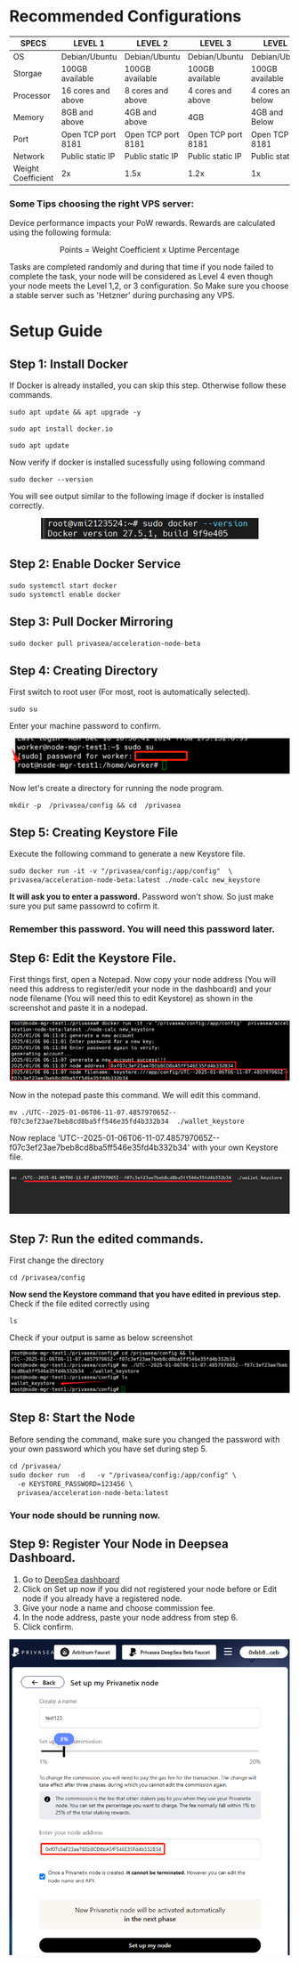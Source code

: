 # Recommended Configurations
| SPECS | LEVEL 1 | LEVEL 2 | LEVEL 3 | LEVEL 4 |
|-------------|-------------|-------------|-------------|-------------|
| OS | Debian/Ubuntu | Debian/Ubuntu | Debian/Ubuntu | Debian/Ubuntu |
| Storgae | 100GB available | 100GB available | 100GB available | 100GB available |
| Processor | 16 cores and above| 8 cores and above | 4 cores and above| 4 cores and below  |
|Memory| 8GB and above|4GB and above| 4GB|4GB and Below|
|Port|Open TCP port 8181 |Open TCP port 8181 |Open TCP port 8181 |Open TCP port 8181 |
|Network| Public static IP|Public static IP|Public static IP|Public static IP|
|Weight Coefficient|2x|1.5x|1.2x|1x|

### Some Tips choosing the right VPS server: 
Device performance impacts your PoW rewards. Rewards are calculated using the following formula:
<p align="center">​Points = Weight Coefficient x Uptime Percentage</p>

Tasks are completed randomly and during that time if you node failed to complete the task, your node will be considered as Level 4 even though your node meets the Level 1,2, or 3 configuration. So Make sure you choose a stable server such as 'Hetzner' during purchasing any VPS.


# Setup Guide
## Step 1: Install Docker
If Docker is already installed, you can skip this step. Otherwise follow these commands. 
<pre><code>sudo apt update && apt upgrade -y</code></pre>
<pre><code>sudo apt install docker.io</code></pre>
<pre><code>sudo apt update</code></pre>
Now verify if docker is installed sucessfully using following command
<pre><code>sudo docker --version</code></pre>
You will see output similar to the following image if docker is installed correctly.

<p align="center">
   <img src="Images/dockerexample.png">
</p>


## Step 2: Enable Docker Service
<pre><code>sudo systemctl start docker
sudo systemctl enable docker</code></pre>


## Step 3: Pull Docker Mirroring
<pre><code>sudo docker pull privasea/acceleration-node-beta</code></pre>


## Step 4: Creating Directory
First switch to root user (For most, root is automatically selected). 
<pre><code>sudo su</code></pre>
Enter your machine password to confirm.

<p align="center">
   <img src="Images/superuser.png">
</p>

Now let's create a directory for running the node program.
<pre><code>mkdir -p  /privasea/config && cd  /privasea</code></pre>


## Step 5: Creating Keystore File
Execute the following command to generate a new Keystore file.
<pre><code>sudo docker run -it -v "/privasea/config:/app/config"  \
privasea/acceleration-node-beta:latest ./node-calc new_keystore</code></pre>
__It will ask you to enter a password.__ Password won't show. So just make sure you put same passowrd to cofirm it.
### Remember this password. You will need this password later.


## Step 6: Edit the Keystore File.
First things first, open a Notepad. Now copy your node address (You will need this address to register/edit your node in the dashboard) and your node filename (You will need this to edit Keystore) as shown in the screenshot and paste it in a nodepad.

<p align="center">
   <img src="Images/keystore.png">
</p>

Now in the notepad paste this command. We will edit this command.
<pre><code>mv ./UTC--2025-01-06T06-11-07.485797065Z--f07c3ef23ae7beb8cd8ba5ff546e35fd4b332b34  ./wallet_keystore</code></pre>
Now replace 'UTC--2025-01-06T06-11-07.485797065Z--f07c3ef23ae7beb8cd8ba5ff546e35fd4b332b34' with your own Keystore file.

<p align="center">
   <img src="Images/ReplaceKeystore.png">
</p>


## Step 7: Run the edited commands.
First change the directory
<pre><code>cd /privasea/config</code></pre>
__Now send the Keystore command that you have edited in previous step.__
Check if the file edited correctly using
<pre><code>ls</code></pre>
Check if your output is same as below screenshot

<p align="center">
   <img src="Images/KeystoreCheck.png">
</p>


## Step 8: Start the Node
Before sending the command, make sure you changed the password with your own password which you have set during step 5.
<pre><code>cd /privasea/
sudo docker run  -d   -v "/privasea/config:/app/config" \
  -e KEYSTORE_PASSWORD=123456 \
  privasea/acceleration-node-beta:latest</code></pre>

### Your node should be running now. 


## Step 9: Register Your Node in Deepsea Dashboard.
1. Go to [DeepSea dashboard](https://deepsea-beta.privasea.ai/privanetixNode)
2. Click on Set up now if you did not registered your node before or Edit node if you already have a registered node.
3. Give your node a name and choose commission fee.
4. In the node address, paste your node address from step 6.
5. Click confirm.

<p align="center">
   <img src="Images/RegistrationOrEdit.png">
</p>
